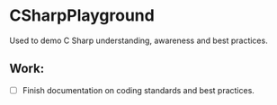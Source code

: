 # CSharpPlayground
Used to demo C Sharp understanding, awareness and best practices.

## Work: 
- [ ] Finish documentation on coding standards and best practices. 
